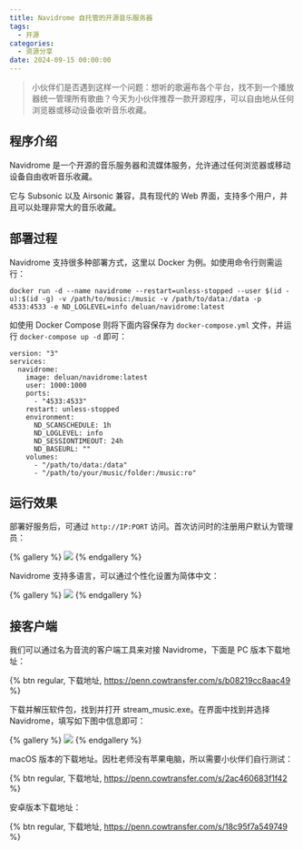 ```yaml
---
title: Navidrome 自托管的开源音乐服务器
tags:
  - 开源
categories:
  - 资源分享
date: 2024-09-15 00:00:00
---
```


> 小伙伴们是否遇到这样一个问题：想听的歌遍布各个平台，找不到一个播放器统一管理所有歌曲？今天为小伙伴推荐一款开源程序，可以自由地从任何浏览器或移动设备收听音乐收藏。

<!-- more -->

## 程序介绍

Navidrome 是一个开源的音乐服务器和流媒体服务，允许通过任何浏览器或移动设备自由收听音乐收藏。

它与 Subsonic 以及 Airsonic 兼容，具有现代的 Web 界面，支持多个用户，并且可以处理非常大的音乐收藏。

## 部署过程

Navidrome 支持很多种部署方式，这里以 Docker 为例。如使用命令行则需运行：

```
docker run -d --name navidrome --restart=unless-stopped --user $(id -u):$(id -g) -v /path/to/music:/music -v /path/to/data:/data -p 4533:4533 -e ND_LOGLEVEL=info deluan/navidrome:latest
```

如使用 Docker Compose 则将下面内容保存为 `docker-compose.yml` 文件，并运行 `docker-compose up -d` 即可：

```
version: "3"
services:
  navidrome:
    image: deluan/navidrome:latest
    user: 1000:1000
    ports:
      - "4533:4533"
    restart: unless-stopped
    environment:
      ND_SCANSCHEDULE: 1h
      ND_LOGLEVEL: info  
      ND_SESSIONTIMEOUT: 24h
      ND_BASEURL: ""
    volumes:
      - "/path/to/data:/data"
      - "/path/to/your/music/folder:/music:ro"
```

## 运行效果

部署好服务后，可通过 `http://IP:PORT` 访问。首次访问时的注册用户默认为管理员：

{% gallery %}
![](https://cdn.dusays.com/2024/09/748-1.jpg)
{% endgallery %}

Navidrome 支持多语言，可以通过个性化设置为简体中文：

{% gallery %}
![](https://cdn.dusays.com/2024/09/748-2.jpg)
{% endgallery %}

## 接客户端

我们可以通过名为音流的客户端工具来对接 Navidrome，下面是 PC 版本下载地址：

{% btn regular, 下载地址, https://penn.cowtransfer.com/s/b08219cc8aac49 %}

下载并解压软件包，找到并打开 stream_music.exe。在界面中找到并选择 Navidrome，填写如下图中信息即可：

{% gallery %}
![](https://cdn.dusays.com/2024/09/748-3.jpg)
{% endgallery %}

macOS 版本的下载地址。因杜老师没有苹果电脑，所以需要小伙伴们自行测试：

{% btn regular, 下载地址, https://penn.cowtransfer.com/s/2ac460683f1f42 %}

安卓版本下载地址：

{% btn regular, 下载地址, https://penn.cowtransfer.com/s/18c95f7a549749 %}